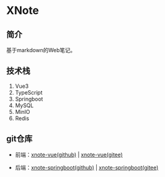 # XNote

## 简介

基于markdown的Web笔记。

## 技术栈

1. Vue3
2. TypeScript
3. Springboot
4. MySQL
5. MinIO
6. Redis

## git仓库
- 前端：[xnote-vue(github)](https://github.com/XCLHove/xnote-vue) | [xnote-vue(gitee)](https://gitee.com/xclhove/xnote-vue)

- 后端：[xnote-springboot(github)](https://github.com/XCLHove/xnote-springboot) | [xnote-springboot(gitee)](https://gitee.com/xclhove/xnote-springboot)
